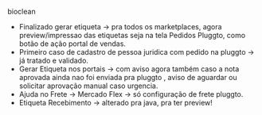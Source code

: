 bioclean
- Finalizado gerar etiqueta → pra todos os marketplaces, agora preview/impressao das etiquetas seja na tela Pedidos Pluggto, como botão de ação portal de vendas.
- Primeiro caso de cadastro de pessoa juridica com pedido na pluggto → já tratado e validado.
- Gerar Etiqueta nos portais → com aviso agora também caso a nota aprovada ainda nao foi enviada pra pluggto , aviso de aguardar ou solicitar aprovação manual caso urgencia.
- Ajuda no Frete → Mercado Flex → só configuração de frete pluggto.
- Etiqueta Recebimento → alterado pra java, pra ter preview!